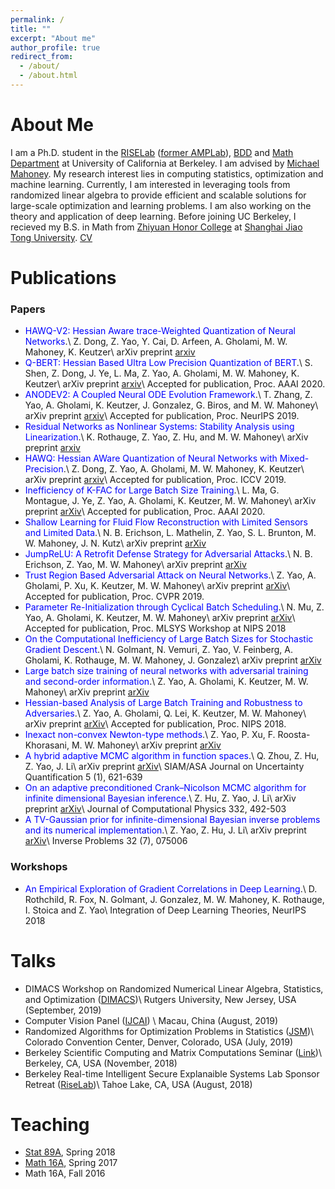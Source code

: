 ```yaml
---
permalink: /
title: ""
excerpt: "About me"
author_profile: true
redirect_from: 
  - /about/
  - /about.html
---
```




About Me
======
I am a Ph.D. student in the [RISELab](https://rise.cs.berkeley.edu/) ([former AMPLab](https://amplab.cs.berkeley.edu)), [BDD](https://deepdrive.berkeley.edu/) and [Math Department](https://math.berkeley.edu/) at University of California at Berkeley. I am advised by [Michael Mahoney](https://www.stat.berkeley.edu/~mmahoney/). My research interest lies in computing statistics, optimization and machine learning. Currently, I am interested in leveraging tools from randomized linear algebra to provide efficient and scalable solutions for large-scale optimization and learning problems. I am also working on the theory and application of deep learning. Before joining UC Berkeley, I recieved my B.S. in Math from [Zhiyuan Honor College](http://zhiyuan.sjtu.edu.cn/) at [Shanghai Jiao Tong University](http://en.sjtu.edu.cn/). [CV](http://yaozhewei.github.io/files/CV.pdf)

Publications
======

### Papers
* <span style="color:blue">HAWQ-V2: Hessian Aware trace-Weighted Quantization of Neural Networks</span>.\\
Z. Dong, Z. Yao, Y. Cai, D. Arfeen, A. Gholami, M. W. Mahoney, K. Keutzer\\
arXiv preprint [arxiv](https://arxiv.org/pdf/1911.03852.pdf)
* <span style="color:blue">Q-BERT: Hessian Based Ultra Low Precision Quantization of BERT</span>.\\
S. Shen, Z. Dong, J. Ye, L. Ma, Z. Yao, A. Gholami, M. W. Mahoney, K. Keutzer\\
arXiv preprint [arxiv](https://arxiv.org/pdf/1909.05840.pdf)\\
Accepted for publication, Proc. AAAI 2020.
* <span style="color:blue">ANODEV2: A Coupled Neural ODE Evolution Framework</span>.\\
T. Zhang, Z. Yao, A. Gholami, K. Keutzer, J. Gonzalez, G. Biros, and M. W. Mahoney\\
arXiv preprint [arxiv](https://arxiv.org/pdf/1906.04596.pdf)\\
Accepted for publication, Proc. NeurIPS 2019.
* <span style="color:blue">Residual Networks as Nonlinear Systems: Stability Analysis using Linearization</span>.\\
K. Rothauge, Z. Yao, Z. Hu, and M. W. Mahoney\\
arXiv preprint [arxiv](https://arxiv.org/pdf/1905.13386.pdf)
* <span style="color:blue">HAWQ: Hessian AWare Quantization of Neural Networks with Mixed-Precision</span>.\\
Z. Dong, Z. Yao, A. Gholami, M. W. Mahoney, K. Keutzer\\
arXiv preprint [arxiv](https://arxiv.org/pdf/1905.03696.pdf)\\
Accepted for publication, Proc. ICCV 2019.
* <span style="color:blue">Inefficiency of K-FAC for Large Batch Size Training</span>.\\
L. Ma, G. Montague, J. Ye, Z. Yao, A. Gholami, K. Keutzer, M. W. Mahoney\\
arXiv preprint [arXiv](https://arxiv.org/pdf/1903.06237.pdf)\\
Accepted for publication, Proc. AAAI 2020.
* <span style="color:blue">Shallow Learning for Fluid Flow Reconstruction with Limited Sensors and Limited Data</span>.\\
N. B. Erichson, L. Mathelin, Z. Yao, S. L. Brunton, M. W. Mahoney, J. N. Kutz\\
arXiv preprint [arXiv](https://arxiv.org/pdf/1902.07358.pdf)
* <span style="color:blue">JumpReLU: A Retrofit Defense Strategy for Adversarial Attacks</span>.\\
N. B. Erichson, Z. Yao, M. W. Mahoney\\
arXiv preprint [arXiv](https://arxiv.org/pdf/1904.03750.pdf)
* <span style="color:blue">Trust Region Based Adversarial Attack on Neural Networks</span>.\\
Z. Yao, A. Gholami, P. Xu, K. Keutzer, M. W. Mahoney\\
arXiv preprint [arXiv](https://arxiv.org/pdf/1812.06371.pdf)\\
Accepted for publication, Proc. CVPR 2019.
* <span style="color:blue">Parameter Re-Initialization through Cyclical Batch Scheduling</span>.\\
N. Mu, Z. Yao, A. Gholami, K. Keutzer, M. W. Mahoney\\
arXiv preprint [arXiv](https://arxiv.org/pdf/1812.01216.pdf)\\
Accepted for publication, Proc. MLSYS Workshop at NIPS 2018
* <span style="color:blue">On the Computational Inefficiency of Large Batch Sizes for Stochastic Gradient Descent</span>.\\
N. Golmant, N. Vemuri, Z. Yao, V. Feinberg, A. Gholami, K. Rothauge, M. W. Mahoney, J. Gonzalez\\
arXiv preprint [arXiv](https://arxiv.org/pdf/1811.12941.pdf)
* <span style="color:blue">Large batch size training of neural networks with adversarial training and second-order information</span>.\\
Z. Yao, A. Gholami, K. Keutzer, M. W. Mahoney\\
arXiv preprint [arXiv](https://arxiv.org/pdf/1810.01021.pdf)
* <span style="color:blue">Hessian-based Analysis of Large Batch Training and Robustness to Adversaries</span>.\\
Z. Yao, A. Gholami, Q. Lei, K. Keutzer, M. W. Mahoney\\
arXiv preprint [arXiv](https://arxiv.org/pdf/1802.08241.pdf)\\
Accepted for publication, Proc. NIPS 2018.
* <span style="color:blue">Inexact non-convex Newton-type methods</span>.\\
Z. Yao, P. Xu, F. Roosta-Khorasani, M. W. Mahoney\\
arXiv preprint [arXiv](https://arxiv.org/pdf/1802.06925.pdf)
* <span style="color:blue">A hybrid adaptive MCMC algorithm in function spaces</span>.\\
Q. Zhou, Z. Hu, Z. Yao, J. Li\\
arXiv preprint [arXiv](https://arxiv.org/pdf/1607.01458.pdf)\\
SIAM/ASA Journal on Uncertainty Quantification 5 (1), 621-639
* <span style="color:blue">On an adaptive preconditioned Crank–Nicolson MCMC algorithm for infinite dimensional Bayesian inference</span>.\\
Z. Hu, Z. Yao, J. Li\\
arXiv preprint [arXiv](https://arxiv.org/pdf/1511.05838.pdf)\\
Journal of Computational Physics 332, 492-503
* <span style="color:blue"> A TV-Gaussian prior for infinite-dimensional Bayesian inverse problems and its numerical implementation</span>.\\
Z. Yao, Z. Hu, J. Li\\
arXiv preprint [arXiv](https://arxiv.org/pdf/1510.05239.pdf)\\
Inverse Problems 32 (7), 075006

### Workshops
* <span style="color:blue">An Empirical Exploration of Gradient Correlations in Deep Learning</span>.\\
D. Rothchild, R. Fox, N. Golmant, J. Gonzalez, M. W. Mahoney, K. Rothauge, I. Stoica and Z. Yao\\
Integration of Deep Learning Theories, NeurIPS 2018

Talks
======
* DIMACS Workshop on Randomized Numerical Linear Algebra, Statistics, and Optimization ([DIMACS](http://dimacs.rutgers.edu/programs/sf/sf-optimization/))\\
Rutgers University, New Jersey, USA (September, 2019)
* Computer Vision Panel ([IJCAI](https://www.ijcai19.org/)) \\
Macau, China (August, 2019)
* Randomized Algorithms for Optimization Problems in Statistics ([JSM](https://ww2.amstat.org/meetings/jsm/2019/onlineprogram/ActivityDetails.cfm?sessionid=217975))\\
Colorado Convention Center, Denver, Colorado, USA (July, 2019)
* Berkeley Scientific Computing and Matrix Computations Seminar ([Link](https://math.berkeley.edu/~mgu/LAPACKSeminar.htm))\\
Berkeley, CA, USA (November, 2018)
* Berkeley Real-time Intelligent Secure Explanaible Systems Lab Sponsor Retreat ([RiseLab](https://rise.cs.berkeley.edu/))\\
Tahoe Lake, CA, USA (August, 2018)

Teaching
======
* [Stat 89A](https://www.stat.berkeley.edu/~mmahoney/s18-lads/), Spring 2018
* [Math 16A](https://math.berkeley.edu/~apaulin/16B_001%20(Spring%202017).html), Spring 2017
* Math 16A, Fall 2016
